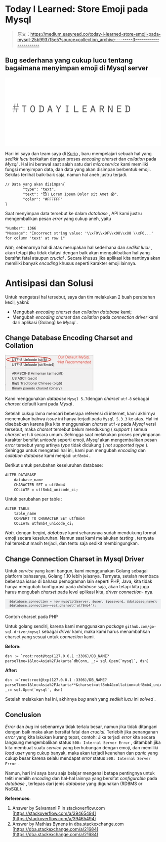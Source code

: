 # Today I Learned: Store Emoji pada Mysql

> 原文：<https://medium.easyread.co/today-i-learned-store-emoji-pada-mysql-25b9937f5e5?source=collection_archive---------3----------------------->

## Bug sederhana yang cukup lucu tentang bagaimana menyimpan emoji di Mysql server

![](img/c22cbc3f01bae72a9c1c89373c214501.png)

Hari ini saya dan team saya di [Kurio](http://kurio.co/article-feed) , baru mempelajari sebuah hal yang *sedikit lucu* berkaitan dengan proses *encoding charset* dan *collation* pada *Mysql* . Hal ini berawal saat salah satu dari *microservice* kami memiliki fungsi menyimpan data, dan data yang akan disimpan berbentuk emoji. Sekilas terlihat baik-baik saja, namun hal aneh justru terjadi.

```
// Data yang akan disimpan{
        "type": "text",
        "text": "😈🤠 Lorem Ipsum Dolor sit Amet 😱",
        "color": "#FFFFFF"
}
```

Saat menyimpan data tersebut ke dalam *database* , API kami justru mengembalikan pesan *error* yang cukup aneh, yaitu

```
"Number": 1366
"Message": "Incorrect string value: '\\xF0\\x9F\\x98\\x88 \\xF0...' for column 'text' at row 1"
```

*Nah,* sebenarnya hal di atas merupakan hal sederhana dan *sedikit lucu* , akan tetapi jika tidak diatasi dengan baik akan mengakibatkan hal yang bersifat fatal ataupun *crucial* . Secara khusus jika aplikasi kita nantinya akan memiliki banyak *encoding* khusus seperti karakter emoji lainnya.

# Antisipasi dan Solusi

Untuk mengatasi hal tersebut, saya dan tim melakukan 2 buah perubahan kecil, yakni:

*   Mengubah *encoding* *charset* dan *collation* *database* kami;
*   Mengubah *encoding charset* dan *collation* pada *connection driver* kami dari aplikasi (Golang) ke *Mysql* .

## Change Database Encoding Charset and Collation

![](img/c4b92449546269ee77e43bc9b509d2d0.png)

Kami menggunakan *database* `Mysql 5.7`dengan *charset* `utf-8` sebagai *charset* default kami pada *Mysql* .

Setelah cukup lama mencari beberapa referensi di internet, kami akhirnya menemukan bahwa *issue* ini hanya terjadi pada `Mysql 5.3.3` ke atas. Hal ini disebabkan karena jika kita menggunakan *charset* `utf-8` pada *Mysql* versi tersebut, maka *charset* tersebut belum mendukung ( *support* ) semua *charset* `utf-8` secara umum. Sehingga saat melakukan proses penyimpanan karakter bersifat *unicode* seperti emoji, *Mysql* akan mengembalikan pesan *error* tersebut yang artinya *type* tidak didukung ( *not supported type* ). Sehingga untuk mengatasi hal ini, kami pun mengubah *encoding* dan *collation* *database* kami menjadi `utf8mb4` .

Berikut untuk perubahan keseluruhan database:

```
ALTER DATABASE
    database_name
    CHARACTER SET = utf8mb4
    COLLATE = utf8mb4_unicode_ci;
```

Untuk perubahan per table :

```
ALTER TABLE
    table_name
    CONVERT TO CHARACTER SET utf8mb4
    COLLATE utf8mb4_unicode_ci;
```

*Nah,* dengan begini, *database* kami seharusnya sudah mendukung format emoji secara keseluruhan. Namun saat kami melakukan *testing* , ternyata hal tersebut masih terjadi, dan tentu saja sedikit membingungkan.

## Change Connection Charset in Mysql Driver

Untuk *service* yang kami bangun, kami menggunakan Golang sebagai platform bahasanya, Golang 1.10 lebih jelasnya. Ternyata, setelah membaca beberapa *issue* di bahasa pemograman lain seperti PHP, Java, kita tidak hanya mengubah konfigurasi pada *database* saja, akan tetapi kita juga harus mengubah *charset* pada level aplikasi kita, *driver connection-* nya.

![](img/7176ec21f7893672e5337828bd630e83.png)

Contoh charset pada PHP

Untuk golang sendiri, karena kami menggunakan *package* `github.com/go-sql-driver/mysql` sebagai *driver* kami, maka kami harus menambahkan charset yang sesuai untuk *connection* kami.

**Before:**

```
dsn := `root:root@tcp(127.0.0.1 :3306)/DB_NAME?parseTime=1&loc=Asia%2FJakarta`dbConn, _:= sql.Open(`mysql`, dsn)
```

**After:**

```
dsn :=`root:root@tcp(127.0.0.1 :3306)/DB_NAME?parseTime=1&loc=Asia%2FJakarta**&charset=utf8mb4&collation=utf8mb4_unicode_ci`**dbConn, _:= sql.Open(`mysql`, dsn)
```

Setelah melakukan hal ini, akhirnya *bug* aneh yang *sedikit lucu* ini *solved* .

## Conclusion

*Error* dan *bug* ini sebenarnya tidak terlalu besar, namun jika tidak ditangani dengan baik maka akan bersifat fatal dan *crucial.* Terlebih jika penanganan *error* yang kita lakukan kurang tepat, contoh: Jika terjadi *error* kita secara langsung mengembalikan status `500: Internal Server Error` , ditambah jika kita membuat suatu *service* yang berhubungan dengan emoji, dan memiliki *load user* yang cukup banyak, maka akan terjadi keanehan dan *panic* yang cukup besar karena selalu mendapat *error* status `500: Internal Server Error` .

Namun, hari ini saya baru saja belajar mengenai betapa pentingnya untuk teliti memilih *encoding* dan hal-hal lainnya yang bersifat *configurable* pada *database* , terlepas dari jenis *database* yang digunakan (RDBMS or NoSQL).

**References:**

1.  Answer by Selvamani P in stackoverflow.com [https://stackoverflow.com/a/39465494](https://stackoverflow.com/a/39465494)
2.  Answer by Mathias Bynens in dba.stackexchange.com
    [https://dba.stackexchange.com/a/21684](https://dba.stackexchange.com/a/21684)